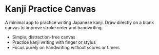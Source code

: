 # Kanji Practice Canvas

A minimal app to practice writing Japanese kanji. Draw directly on a blank canvas to improve stroke order and handwriting.

- Simple, distraction-free canvas
- Practice kanji writing with finger or stylus
- Focus purely on handwriting without scores or timers